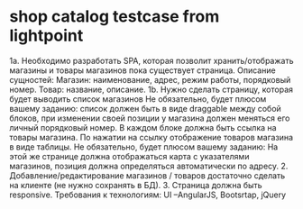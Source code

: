 # shop catalog testcase from lightpoint

1a. Необходимо разработать SPA, которая позволит хранить/отображать магазины и
товары магазинов пока существует страница.
Описание сущностей:
Магазин: наименование, адрес, режим работы, порядковый номер.
Товар: название, описание.
1b. Нужно сделать страницу, которая будет выводить список магазинов
Не обязательно, будет плюсом вашему заданию: список должен быть в виде draggable
между собой блоков, при изменении своей позиции у магазина должен меняться его
личный порядковый номер.
В каждом блоке должна быть ссылка на товары магазина. По нажатии на ссылку
отображение товаров магазина в виде таблицы.
Не обязательно, будет плюсом вашему заданию:
На этой же странице должна отображаться карта с указателями магазинов, позиция
должна определяться автоматически по адресу.
2. Добавление/редактирование магазинов / товаров достаточно сделать на клиенте (не
нужно
сохранять в БД).
3. Страница должна быть responsive.
Требования к технологиям: UI –AngularJS, Bootsrtap, jQuery
